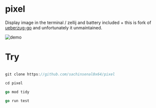 # pixel

Display image in the terminal / zellij and battery included + this is fork of [ueberzug-go](https://pkg.go.dev/gitlab.com/diamondburned/ueberzug-go) and unfortunately it unmaintained.

![demo](https://sachinsenal0x64.github.io/picx-images-hosting/2024-02-04_20-52.6ezli67irwn4.webp)


# Try

```go

git clone https://github.com/sachinsenal0x64/pixel

cd pixel

go mod tidy

go run test

```
